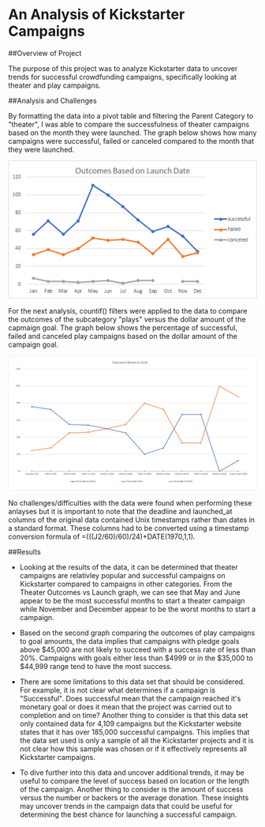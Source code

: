 # An Analysis of Kickstarter Campaigns

##Overview of Project

The purpose of this project was to analyze Kickstarter data to uncover trends for successful crowdfunding campaigns, specifically looking at theater and play campaigns.  

##Analysis and Challenges

By formatting the data into a pivot table and filtering the Parent Category to "theater", I was able to compare the successfulness of theater campaigns based on the month they were launched.  The graph below shows how many campaigns were successful, failed or canceled compared to the month that they were launched.  

![Theater Outcomes vs Launch](https://github.com/whitneylosinski/kickstarter-analysis/blob/master/Resources/Theater%20Outcomes%20vs%20Launch.png)

For the next analysis, countif() filters were applied to the data to compare the outcomes of the subcategory "plays" versus the dollar amount of the capmaign goal.  The graph below shows the percentage of successful, failed and canceled play campaigns based on the dollar amount of the campaign goal.

![Outcomes vs Goals](https://github.com/whitneylosinski/kickstarter-analysis/blob/master/Resources/Outcomes%20vs%20Goals.png)

No challenges/difficulties with the data were found when performing these anlayses but it is important to note that the deadline and launched_at columns of the original data contained Unix timestamps rather than dates in a standard format.  These columns had to be converted using a timestamp conversion formula of =(((J2/60)/60)/24)+DATE(1970,1,1).

##Results

- Looking at the results of the data, it can be determined that theater campaigns are relativley popular and successful campaigns on Kickstarter compared to campaigns in other categories.  From the Theater Outcomes vs Launch graph, we can see that May and June appear to be the most successful months to start a theater campaign while November and December appear to be the worst months to start a campaign.

- Based on the second graph comparing the outcomes of play campaigns to goal amounts, the data implies that campaigns with pledge goals above $45,000 are not likely to succeed with a success rate of less than 20%.  Campaigns with goals either less than $4999 or in the $35,000 to $44,999 range tend to have the most success.  

- There are some limitations to this data set that should be considered.  For example, it is not clear what determines if a campaign is "Successful".  Does successful mean that the campaign reached it's monetary goal or does it mean that the project was carried out to completion and on time?  Another thing to consider is that this data set only contained data for 4,109 campaigns but the Kickstarter website states that it has over 185,000 successful campaigns.  This implies that the data set used is only a sample of all the Kickstarter projects and it is not clear how this sample was chosen or if it effectively represents all Kickstarter campaigns.

- To dive further into this data and uncover additional trends, it may be useful to compare the level of success based on location or the length of the campaign.  Another thing to consider is the amount of success versus the number or backers or the average donation.  These insights may uncover trends in the campaign data that could be useful for determining the best chance for launching a successful campaign.

